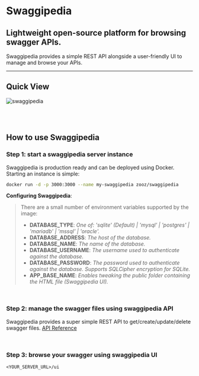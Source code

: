 # Swaggipedia 
## Lightweight open-source platform for browsing swagger APIs.

Swaggipedia provides a simple REST API alongside a user-friendly UI to manage and browse your APIs.

-----------------------------------------------------
## Quick View
![swaggipedia](https://github.com/PayU/swaggipedia/assets/11981986/3c61e142-c115-4977-b206-5c30c815a4ab)

<br/>
<br/>

## How to use Swaggipedia

### **Step 1**: start a swaggipedia server instance
Swaggipedia is production ready and can be deployed using Docker. Starting an instance is simple:
```sh
docker run -d -p 3000:3000 --name my-swaggipedia zooz/swaggipedia
```

**Configuring Swaggipedia**:
> There are a small number of environment variables supported by the image:
> - **DATABASE_TYPE**: *One of: 'sqlite' (Default) | 'mysql' | 'postgres' | 'mariadb' | 'mssql' | 'oracle'.*
> - **DATABASE_ADDRESS**: *The host of the database.*
> - **DATABASE_NAME**: *The name of the database.*
> - **DATABASE_USERNAME**: *The username used to authenticate against the database.*
> - **DATABASE_PASSWORD**: *The password used to authenticate against the database. Supports SQLCipher encryption for SQLite.*
> - **APP_BASE_NAME**: *Enables tweaking the public folder containing the HTML file (Swaggipedia UI).*

<br/>

### **Step 2**: manage the swagger files using swaggipedia API
Swaggipedia provides a super simple REST API to get/create/update/delete swagger files. [API Reference](https://github.com/PayU/swaggipedia/blob/master/src/swagger.yaml)

<br/>

### **Step 3**: browse your swagger using swaggipedia UI
```<YOUR_SERVER_URL>/ui```